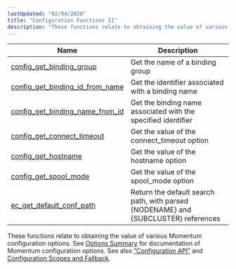 ```yaml
---
lastUpdated: "02/04/2020"
title: "Configuration Functions II"
description: "These functions relate to obtaining the value of various Momentum configuration options See Options Summary for documentation of Momentum configuration options See also Section 1 3 5 Configuration API and Configuration Scopes and Fallback..."
---
```



| Name                                                                                                                          | Description                                                                        |
|-------------------------------------------------------------------------------------------------------------------------------|------------------------------------------------------------------------------------|
| [config_get_binding_group](/momentum/3/3-api/apis-config-get-binding-group)               | Get the name of a binding group                                                    |
| [config_get_binding_id_from_name](/momentum/3/3-api/apis-config-get-binding-id-from-name) | Get the identifier associated with a binding name                                  |
| [config_get_binding_name_from_id](/momentum/3/3-api/apis-config-get-binding-name-from-id) | Get the binding name associated with the specified identifier                      |
| [config_get_connect_timeout](/momentum/3/3-api/apis-config-get-connect-timeout)           | Get the value of the connect_timeout option                                        |
| [config_get_hostname](/momentum/3/3-api/apis-config-get-hostname)                         | Get the value of the hostname option                                               |
| [config_get_spool_mode](/momentum/3/3-api/apis-config-get-spool-mode)                     | Get the value of the spool_mode option                                             |
| [ec_get_default_conf_path](/momentum/3/3-api/apis-ec-get-default-conf-path)               | Return the default search path, with parsed {NODENAME} and {SUBCLUSTER} references |

These functions relate to obtaining the value of various Momentum configuration options. See [Options Summary](/momentum/3/3-reference/options-summary) for documentation of Momentum configuration options. See also [“Configuration API”](/momentum/3/3-api/arch-primary-apis#arch.configuration) and [Configuration Scopes and Fallback](/momentum/3/3-reference/3-reference-ecelerity-conf-fallback).